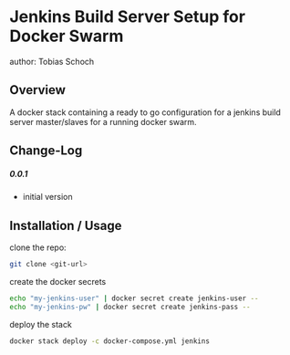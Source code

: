 Jenkins Build Server Setup for Docker Swarm
===============================
author: Tobias Schoch

Overview
--------

A docker stack containing a ready to go configuration for a jenkins build server master/slaves for a running docker swarm.


Change-Log
----------
##### 0.0.1
* initial version


Installation / Usage
--------------------
clone the repo:

```bash
git clone <git-url>
```

create the docker secrets
```bash
echo "my-jenkins-user" | docker secret create jenkins-user --
echo "my-jenkins-pw" | docker secret create jenkins-pass --
```

deploy the stack
```bash
docker stack deploy -c docker-compose.yml jenkins
```